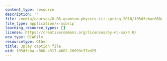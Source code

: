 ```yaml
---
content_type: resource
description: ''
file: /media/courses/8-06-quantum-physics-iii-spring-2018/105dfcbac068c317400226099c37ed25_aY8iTiAfRzs.srt
file_type: application/x-subrip
learning_resource_types: []
license: https://creativecommons.org/licenses/by-nc-sa/4.0/
ocw_type: OCWFile
resourcetype: Other
title: 3play caption file
uid: 105dfcba-c068-c317-4002-26099c37ed25
---
```


